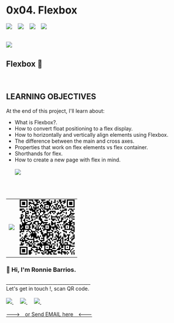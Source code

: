 # 0x04. Flexbox

<!-- badges section with https://img.shields.io/ -->

<span>
  <img src="https://img.shields.io/badge/Specialization-webstack--frontend-green"/>
</span>
&nbsp;&nbsp;

<span>
  <img src="https://img.shields.io/badge/Training-Holberton-red"/>
</span>
&nbsp;&nbsp;

<span>
  <img src="https://img.shields.io/badge/Cohort%20%23-12-yellowgreen"/>
</span>
&nbsp;&nbsp;

<span>
  <img src="https://img.shields.io/badge/Directory-0x04--Flexbox-blue"/>
</span>
<br>
<br>

<!-- image and subtitle section -->

<img
  src="https://desarrolloweb.com/storage/manual_images/wkfRqyuQW35XozkszANzVOjKGtkIcjimltXsMzze.png"
  width="150px"
/>

## **Flexbox** 🙂

<br>

<!-- Learning objectives section -->

## **LEARNING OBJECTIVES**

At the end of this project, I'll learn about:

- What is Flexbox?.  
- How to convert float positioning to a flex display.  
- How to horizontally and vertically align elements using Flexbox.  
- The difference between the main and cross axes.   
- Properties that work on flex elements vs flex container.  
- Shorthands for flex.  
- How to create a new page with flex in mind.  
  <br>
  <img src="https://media0.giphy.com/media/UcK7JalnjCz0k/200.webp?cid=ecf05e47cquhd1wlm4jz95pz85v53ggbsbu1w8jfm3iq6k8p&rid=200.webp&ct=g"
  width="300px">

<!-- Social networks section -->

<br>
<br>
<table>
  <tr>
    <td>
      <img
        src="https://avatars.githubusercontent.com/u/65184918?v=4"
        width="150px"
      />
    </td>
    <td>
      <img
        src="https://github.com/ronniebm/holbertonschool-web_front_end/blob/master/qr-code.png"
        width="150px"
      />
    </td>
  </tr>
</table>

<h3>
  <b>👋 Hi, I'm Ronnie Barrios.
  </b>
</h3>
____________________________________
<br>
Let's get in touch !, scan QR code.
<br><br>

<a href="https://twitter.com/ronniealberto">
  <img 
    src="https://pics.freeicons.io/uploads/icons/png/20422544081555590088-512.png"
    width="30px"
  />
</a>
&emsp;

<a href="https://www.linkedin.com/in/ronniebm/">
  <img 
    src="https://pics.freeicons.io/uploads/icons/png/15792152941556105325-512.png"
    width="30px"
  />
</a>
&emsp;

<a href="https://github.com/ronniebm/">
  <img 
    src="https://pics.freeicons.io/uploads/icons/png/13702699181561032680-512.png"
    width="30px"
  />
</a>
&emsp;
<br>
<a href="mailto:ronnie.coding@gmail.com?subject=Let's do a meet ! &amp;body=Hi Ronnie, %0D%0A%0D%0A I've check your Github profile, i would like to contact you.%0D%0A%0D%0A Att,%0D%0A------------------------%0D%0A***your sign*** &amp;">
<br>
--->&emsp;or Send EMAIL here&emsp;<---
</a>
